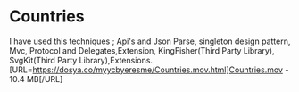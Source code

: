 # Countries
I have used this techniques ; Api's and Json Parse, singleton design pattern, Mvc, Protocol and Delegates,Extension, KingFisher(Third Party Library), SvgKit(Third Party Library),Extensions.
[URL=https://dosya.co/myycbyeresme/Countries.mov.html]Countries.mov -  10.4 MB[/URL]
